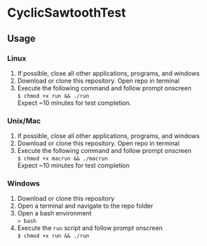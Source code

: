 # CyclicSawtoothTest 
## Usage
### Linux
1. If possible, close all other applications, programs, and windows
2. Download or clone this repository. Open repo in terminal
3. Execute the following command and follow prompt onscreen <br />
`$ chmod +x run && ./run` <br />
 Expect ~10 minutes for test completion. 
 
### Unix/Mac
1. If possible, close all other applications, programs, and windows
2. Download or clone this repository. Open repo in terminal
3. Execute the following command and follow prompt onscreen <br />
`$ chmod +x macrun && ./macrun` <br />
 Expect ~10 minutes for test completion

### Windows
1. Download or clone this repository
2. Open a terminal and navigate to the repo folder
3. Open a bash environment <br />
`> bash`
4. Execute the `run` script and follow prompt onscreen <br />
`$ chmod +x run && ./run`
